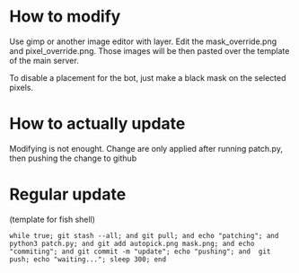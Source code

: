 # How to modify
Use gimp or another image editor with layer. Edit the mask_override.png and pixel_override.png. Those images will be then pasted over the template of the main server.

To disable a placement for the bot, just make a black mask on the selected pixels.

# How to actually update
Modifying is not enought. Change are only applied after running patch.py, then pushing the change to github

# Regular update
(template for fish shell)

``while true; git stash --all; and git pull; and echo "patching"; and  python3 patch.py; and git add autopick.png mask.png; and echo "commiting"; and git commit -m "update"; echo "pushing"; and  git push; echo "waiting..."; sleep 300; end``